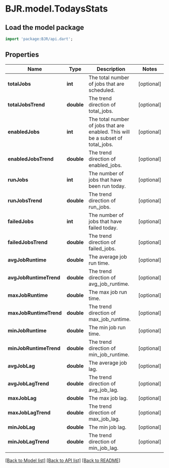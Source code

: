 # BJR.model.TodaysStats

## Load the model package
```dart
import 'package:BJR/api.dart';
```

## Properties
Name | Type | Description | Notes
------------ | ------------- | ------------- | -------------
**totalJobs** | **int** | The total number of jobs that are scheduled. | [optional] 
**totalJobsTrend** | **double** | The trend direction of total_jobs. | [optional] 
**enabledJobs** | **int** | The total number of jobs that are enabled. This will be a subset of total_jobs. | [optional] 
**enabledJobsTrend** | **double** | The trend direction of enabled_jobs. | [optional] 
**runJobs** | **int** | The number of jobs that have been run today. | [optional] 
**runJobsTrend** | **double** | The trend direction of run_jobs. | [optional] 
**failedJobs** | **int** | The number of jobs that have failed today. | [optional] 
**failedJobsTrend** | **double** | The trend direction of failed_jobs. | [optional] 
**avgJobRuntime** | **double** | The average job run time. | [optional] 
**avgJobRuntimeTrend** | **double** | The trend direction of avg_job_runtime. | [optional] 
**maxJobRuntime** | **double** | The max job run time. | [optional] 
**maxJobRuntimeTrend** | **double** | The trend direction of max_job_runtime. | [optional] 
**minJobRuntime** | **double** | The min job run time. | [optional] 
**minJobRuntimeTrend** | **double** | The trend direction of min_job_runtime. | [optional] 
**avgJobLag** | **double** | The average job lag. | [optional] 
**avgJobLagTrend** | **double** | The trend direction of avg_job_lag. | [optional] 
**maxJobLag** | **double** | The max job lag. | [optional] 
**maxJobLagTrend** | **double** | The trend direction of max_job_lag. | [optional] 
**minJobLag** | **double** | The min job lag. | [optional] 
**minJobLagTrend** | **double** | The trend direction of min_job_lag. | [optional] 

[[Back to Model list]](../README.md#documentation-for-models) [[Back to API list]](../README.md#documentation-for-api-endpoints) [[Back to README]](../README.md)


